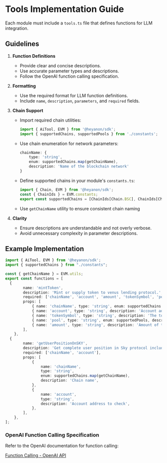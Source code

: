 # Tools Implementation Guide

Each module must include a `tools.ts` file that defines functions for LLM integration.

## Guidelines

1. **Function Definitions**

   - Provide clear and concise descriptions.
   - Use accurate parameter types and descriptions.
   - Follow the OpenAI function calling specification.

2. **Formatting**

   - Use the required format for LLM function definitions.
   - Include `name`, `description`, `parameters`, and `required` fields.

3. **Chain Support**

   - Import required chain utilities:
     ```typescript
     import { AiTool, EVM } from '@heyanon/sdk';
     import { supportedChains, supportedPools } from './constants';
     ```
   - Use chain enumeration for network parameters:
     ```typescript
     chainName: {
         type: 'string',
         enum: supportedChains.map(getChainName),
         description: 'Name of the blockchain network'
     }
     ```
   - Define supported chains in your module's `constants.ts`:

     ```typescript
     import { Chain, EVM } from '@heyanon/sdk';
     const { ChainIds } = EVM.constants;
     export const supportedChains = [ChainIds[Chain.BSC], ChainIds[Chain.ETHEREUM], ChainIds[Chain.BASE]];
     ```

   - Use `getChainName` utility to ensure consistent chain naming

4. **Clarity**

   - Ensure descriptions are understandable and not overly verbose.
   - Avoid unnecessary complexity in parameter descriptions.

## Example Implementation

```typescript
import { AiTool, EVM } from '@heyanon/sdk';
import { supportedChains } from "./constants";

const { getChainName } = EVM.utils;
export const functions = [
  {
		name: 'mintToken',
		description: 'Mint or supply token to venus lending protocol.',
		required: ['chainName', 'account', 'amount', 'tokenSymbol', 'pool'],
		props: [
			{ name: 'chainName', type: 'string', enum: supportedChains.map(getChainName), description: 'Chain name where to execute the transaction' },
			{ name: 'account', type: 'string', description: 'Account address that will execute the transaction' },
			{ name: 'tokenSymbol', type: 'string', description: 'The token symbol that is involved in the transaction.' },
			{ name: 'pool', type: 'string', enum: supportedPools, description: 'The Pool in which the transaction will be executed.' },
			{ name: 'amount', type: 'string', description: 'Amount of tokens in decimal format' },
		],
	},
  {
		name: 'getUserPositionOnSKY',
		description: 'Get complete user position in Sky protocol including STR staking and SSR positions',
		required: ['chainName', 'account'],
		props: [
			{
				name: 'chainName',
				type: 'string',
				enum: supportedChains.map(getChainName),
				description: 'Chain name',
			},
			{
				name: 'account',
				type: 'string',
				description: 'Account address to check',
			},
		],
	},
];
```

### OpenAI Function Calling Specification

Refer to the OpenAI documentation for function calling:

[Function Calling - OpenAI API](https://platform.openai.com/docs/guides/gpt/function-calling)
